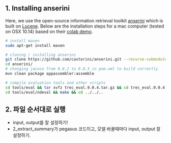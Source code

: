 ## 1. Installing anserini

Here, we use the open-source information retrieval toolkit [anserini](http://anserini.io/) which is built on [Lucene](https://lucene.apache.org/).
Below are the installation steps for a mac computer (tested on OSX 10.14) based on their [colab demo](https://colab.research.google.com/drive/1s44ylhEkXDzqNgkJSyXDYetGIxO9TWZn).


```bash
# install maven
sudo apt-get install maven

# cloning / installing anserini
git clone https://github.com/castorini/anserini.git --recurse-submodules
cd anserini/
# changing jacoco from 0.8.2 to 0.8.3 in pom.xml to build correctly
mvn clean package appassembler:assemble

# compile evaluation tools and other scripts
cd tools/eval && tar xvfz trec_eval.9.0.4.tar.gz && cd trec_eval.9.0.4 && make && cd ../../..
cd tools/eval/ndeval && make && cd ../../..
```

## 2. 파일 순서대로 실행
* input, output를 잘 설정하기!
* 2_extract_summary가 pegasus 코드이고, 모델 바꿀때마다 input, output 잘 설정하기.